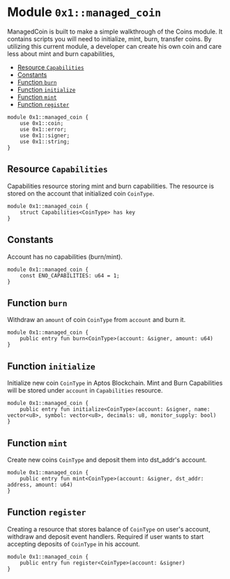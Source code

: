 
<a id="0x1_managed_coin"></a>

# Module `0x1::managed_coin`

ManagedCoin is built to make a simple walkthrough of the Coins module.
It contains scripts you will need to initialize, mint, burn, transfer coins.
By utilizing this current module, a developer can create his own coin and care less about mint and burn capabilities,


-  [Resource `Capabilities`](#0x1_managed_coin_Capabilities)
-  [Constants](#@Constants_0)
-  [Function `burn`](#0x1_managed_coin_burn)
-  [Function `initialize`](#0x1_managed_coin_initialize)
-  [Function `mint`](#0x1_managed_coin_mint)
-  [Function `register`](#0x1_managed_coin_register)


```move
module 0x1::managed_coin {
    use 0x1::coin;
    use 0x1::error;
    use 0x1::signer;
    use 0x1::string;
}
```


<a id="0x1_managed_coin_Capabilities"></a>

## Resource `Capabilities`

Capabilities resource storing mint and burn capabilities.
The resource is stored on the account that initialized coin `CoinType`.


```move
module 0x1::managed_coin {
    struct Capabilities<CoinType> has key
}
```


<a id="@Constants_0"></a>

## Constants


<a id="0x1_managed_coin_ENO_CAPABILITIES"></a>

Account has no capabilities (burn/mint).


```move
module 0x1::managed_coin {
    const ENO_CAPABILITIES: u64 = 1;
}
```


<a id="0x1_managed_coin_burn"></a>

## Function `burn`

Withdraw an `amount` of coin `CoinType` from `account` and burn it.


```move
module 0x1::managed_coin {
    public entry fun burn<CoinType>(account: &signer, amount: u64)
}
```


<a id="0x1_managed_coin_initialize"></a>

## Function `initialize`

Initialize new coin `CoinType` in Aptos Blockchain.
Mint and Burn Capabilities will be stored under `account` in `Capabilities` resource.


```move
module 0x1::managed_coin {
    public entry fun initialize<CoinType>(account: &signer, name: vector<u8>, symbol: vector<u8>, decimals: u8, monitor_supply: bool)
}
```


<a id="0x1_managed_coin_mint"></a>

## Function `mint`

Create new coins `CoinType` and deposit them into dst_addr&apos;s account.


```move
module 0x1::managed_coin {
    public entry fun mint<CoinType>(account: &signer, dst_addr: address, amount: u64)
}
```


<a id="0x1_managed_coin_register"></a>

## Function `register`

Creating a resource that stores balance of `CoinType` on user&apos;s account, withdraw and deposit event handlers.
Required if user wants to start accepting deposits of `CoinType` in his account.


```move
module 0x1::managed_coin {
    public entry fun register<CoinType>(account: &signer)
}
```
